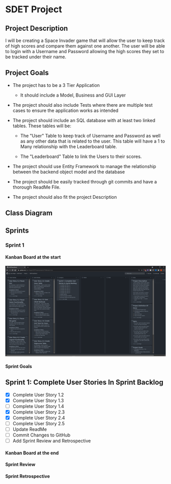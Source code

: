 # SDET Project

## Project Description

I will be creating a Space Invader game that will allow the user to keep track of high scores and compare them against one another. The user will be able to login with a Username and Password allowing the high scores they set to be tracked under their name. 



## Project Goals

* The project has to be a 3 Tier Application
  
  * It should include a Model, Business and GUI Layer
  
    
  
* The project should also include Tests where there are multiple test cases to ensure the application works as intended

  

* The project should include an SQL database with at least two linked tables. These tables will be:
  * The "User" Table to keep track of Username and Password as well as any other data that is related to the user. This table will have a 1 to Many relationship with the Leaderboard table.
  
  * The "Leaderboard" Table to link the Users to their scores.
  
    
  
* The project should use Entity Framework to manage the relationship between the backend object model and the database

  

* The project should be easily tracked through git commits and have a thorough ReadMe File.

  

* The project should also fit the project Description



## Class Diagram



## Sprints

### Sprint 1

#### Kanban Board at the start

![](\Images\KanbanBoardSprint1Start.png)

#### Sprint Goals

## Sprint 1: Complete User Stories In Sprint Backlog
- [x] Complete User Story 1.2
- [x] Complete User Story 1.3
- [ ] Complete User Story 1.4
- [x] Complete User Story 2.3
- [x] Complete User Story 2.4
- [ ] Complete User Story 2.5
- [ ] Update ReadMe 
- [ ] Commit Changes to GitHub
- [ ] Add Sprint Review and Retrospective

#### Kanban Board at the end



#### Sprint Review



#### Sprint Retrospective